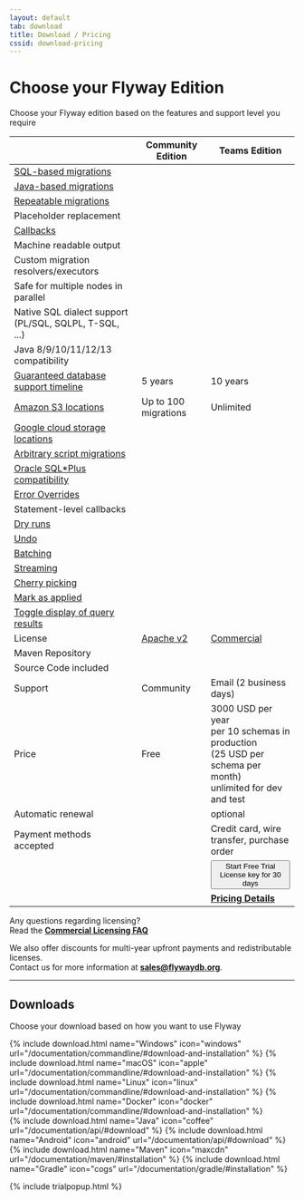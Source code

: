 ```yaml
---
layout: default
tab: download
title: Download / Pricing
cssid: download-pricing
---
```

# Choose your Flyway Edition

Choose your Flyway edition based on the features and support level you require

<table class="table table-striped table-left">
<thead>
<tr>
<th></th>
<th>Community Edition</th>
<th>Teams Edition</th>
</tr>
</thead>
<tr><td><a href="/documentation/migrations#sql-based-migrations">SQL-based migrations</a></td><td><i class="fa fa-check"></i></td><td><i class="fa fa-check"></i></td></tr>
<tr><td><a href="/documentation/migrations#java-based-migrations">Java-based migrations</a></td><td><i class="fa fa-check"></i></td><td><i class="fa fa-check"></i></td></tr>
<tr><td><a href="/documentation/migrations#repeatable-migrations">Repeatable migrations</a></td><td><i class="fa fa-check"></i></td><td><i class="fa fa-check"></i></td></tr>
<tr><td>Placeholder replacement</td><td><i class="fa fa-check"></i></td><td><i class="fa fa-check"></i></td></tr>
<tr><td><a href="/documentation/callbacks">Callbacks</a></td><td><i class="fa fa-check"></i></td><td><i class="fa fa-check"></i></td></tr>
<tr><td>Machine readable output</td><td><i class="fa fa-check"></i></td><td><i class="fa fa-check"></i></td></tr>
<tr><td>Custom migration resolvers/executors</td><td><i class="fa fa-check"></i></td><td><i class="fa fa-check"></i></td></tr>
<tr><td>Safe for multiple nodes in parallel</td><td><i class="fa fa-check"></i></td><td><i class="fa fa-check"></i></td></tr>
<tr><td>Native SQL dialect support (PL/SQL, SQLPL, T-SQL, ...)</td><td><i class="fa fa-check"></i></td><td><i class="fa fa-check"></i></td></tr>
<tr><td>Java 8/9/10/11/12/13 compatibility</td><td><i class="fa fa-check"></i></td><td><i class="fa fa-check"></i></td></tr>
<tr><td><a href="/download/faq#how-long-are-database-releases-supported-in-each-edition-of-flyway">Guaranteed database support timeline</a></td><td>5 years</td><td>10 years</td></tr>
<tr><td><a href="/documentation/configuration/locations#amazon-s3">Amazon S3 locations</a></td><td>Up to 100 migrations</td><td>Unlimited</td></tr>
<tr><td><a href="/documentation/configuration/locations#google-cloud-storage">Google cloud storage locations</a></td><td></td><td><i class="fa fa-check"></i></td></tr>
<tr><td><a href="/documentation/migrations#script-migrations">Arbitrary script migrations</a></td><td></td><td><i class="fa fa-check"></i></td></tr>
<tr><td><a href="/documentation/database/oracle#sqlplus-commands">Oracle SQL*Plus compatibility</a></td><td></td><td><i class="fa fa-check"></i></td></tr>
<tr><td><a href="/documentation/erroroverrides">Error Overrides</a></td><td></td><td><i class="fa fa-check"></i></td></tr>
<tr><td>Statement-level callbacks</td><td></td><td><i class="fa fa-check"></i></td></tr>
<tr><td><a href="/documentation/dryruns">Dry runs</a></td><td></td><td><i class="fa fa-check"></i></td></tr>
<tr><td><a href="/documentation/command/undo">Undo</a></td><td></td><td><i class="fa fa-check"></i></td></tr>
<tr><td><a href="/documentation/configuration/batch">Batching</a></td><td></td><td><i class="fa fa-check"></i></td></tr>
<tr><td><a href="/documentation/configuration/stream">Streaming</a></td><td></td><td><i class="fa fa-check"></i></td></tr>
<tr><td><a href="/documentation/configuration/cherryPick">Cherry picking</a></td><td></td><td><i class="fa fa-check"></i></td></tr>
<tr><td><a href="/documentation/configuration/skipExecutingMigrations">Mark as applied</a></td><td></td><td><i class="fa fa-check"></i></td></tr>
<tr><td><a href="/documentation/migrations#query-results">Toggle display of query results</a></td><td></td><td><i class="fa fa-check"></i></td></tr>
<tr><td>License</td><td><a href="/licenses/flyway-community">Apache v2</a></td><td><a href="/licenses/flyway-teams">Commercial</a></td></tr>
<tr><td>Maven Repository</td><td><i class="fa fa-check"></i></td><td><i class="fa fa-check"></i></td></tr>
<tr><td>Source Code included</td><td><i class="fa fa-check"></i></td><td><i class="fa fa-check"></i></td></tr>
<tr><td>Support</td><td>Community</td><td>Email (2 business days)</td></tr>
<tr><td>Price</td><td>Free</td><td>3000 USD per year<br><span class="note">per 10 schemas in production<br>(25 USD per schema per month)<br>unlimited for dev and test</span></td></tr>
<tr><td>Automatic renewal</td><td></td><td>optional</td></tr>
<tr><td>Payment methods accepted</td><td></td><td>Credit card, wire transfer, purchase order</td></tr>
<tr><td></td><td></td>
<td><button class="btn btn-primary btn-download" data-toggle="modal" data-target="#flyway-trial-license-modal">Start Free Trial <i class="fa fa-arrow-right"></i><br><span class="note">License key for 30 days</span></button></td>
</tr>
<tr><td></td>
<td></td>
<td><a class="btn btn-success btn-download" href="/download/teams"><strong>Pricing Details</strong> <i class="fa fa-arrow-right"></i></a></td>
</tr>
</table>

Any questions regarding licensing?<br>
Read the [**Commercial Licensing FAQ**](/download/faq)

We also offer discounts for multi-year upfront payments and redistributable licenses.<br>
Contact us for more information at **sales@flywaydb.org**.

<hr class="soften">

## Downloads

Choose your download based on how you want to use Flyway

<div class="row">
    <div class="col-md-2"></div>
    {% include download.html name="Windows" icon="windows" url="/documentation/commandline/#download-and-installation" %}
    {% include download.html name="macOS" icon="apple" url="/documentation/commandline/#download-and-installation" %}
    {% include download.html name="Linux" icon="linux" url="/documentation/commandline/#download-and-installation" %}
    {% include download.html name="Docker" icon="docker" url="/documentation/commandline/#download-and-installation" %}
</div>    
<div class="row">
    <div class="col-md-2"></div>
    {% include download.html name="Java" icon="coffee" url="/documentation/api/#download" %}
    {% include download.html name="Android" icon="android" url="/documentation/api/#download" %}
    {% include download.html name="Maven" icon="maxcdn" url="/documentation/maven/#installation" %}
    {% include download.html name="Gradle" icon="cogs" url="/documentation/gradle/#installation" %}
</div>

{% include trialpopup.html %}